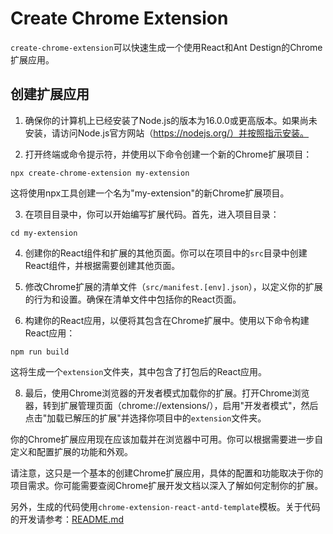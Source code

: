 # Create Chrome Extension


`create-chrome-extension`可以快速生成一个使用React和Ant Destign的Chrome扩展应用。

## 创建扩展应用
1. 确保你的计算机上已经安装了Node.js的版本为16.0.0或更高版本。如果尚未安装，请访问Node.js官方网站（https://nodejs.org/）并按照指示安装。

2. 打开终端或命令提示符，并使用以下命令创建一个新的Chrome扩展项目：

```
npx create-chrome-extension my-extension
```

这将使用npx工具创建一个名为"my-extension"的新Chrome扩展项目。

3. 在项目目录中，你可以开始编写扩展代码。首先，进入项目目录：

```
cd my-extension
```

4. 创建你的React组件和扩展的其他页面。你可以在项目中的`src`目录中创建React组件，并根据需要创建其他页面。

5. 修改Chrome扩展的清单文件（`src/manifest.[env].json`），以定义你的扩展的行为和设置。确保在清单文件中包括你的React页面。

6. 构建你的React应用，以便将其包含在Chrome扩展中。使用以下命令构建React应用：

```
npm run build
```

这将生成一个`extension`文件夹，其中包含了打包后的React应用。

8. 最后，使用Chrome浏览器的开发者模式加载你的扩展。打开Chrome浏览器，转到扩展管理页面（chrome://extensions/），启用"开发者模式"，然后点击"加载已解压的扩展"并选择你项目中的`extension`文件夹。

你的Chrome扩展应用现在应该加载并在浏览器中可用。你可以根据需要进一步自定义和配置扩展的功能和外观。

请注意，这只是一个基本的创建Chrome扩展应用，具体的配置和功能取决于你的项目需求。你可能需要查阅Chrome扩展开发文档以深入了解如何定制你的扩展。


另外，生成的代码使用```chrome-extension-react-antd-template```模板。关于代码的开发请参考：[README.md](packages/chrome-extension-react-antd-template/README.md)